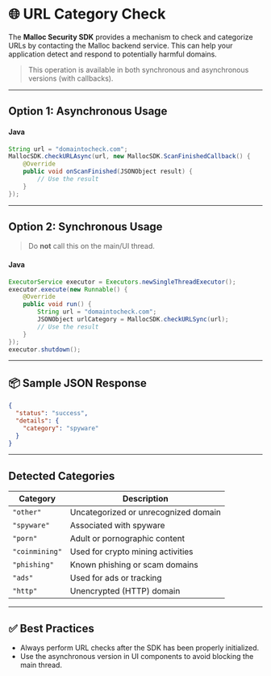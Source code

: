# 🌐 URL Category Check

The **Malloc Security SDK** provides a mechanism to check and categorize URLs by contacting the Malloc backend service. This can help your application detect and respond to potentially harmful domains.

> This operation is available in both synchronous and asynchronous versions (with callbacks).

---

## Option 1: Asynchronous Usage

#### Java
```java
String url = "domaintocheck.com";
MallocSDK.checkURLAsync(url, new MallocSDK.ScanFinishedCallback() {
    @Override
    public void onScanFinished(JSONObject result) {
        // Use the result
    }
});
```

---

## Option 2: Synchronous Usage

> Do **not** call this on the main/UI thread.

#### Java
```java
ExecutorService executor = Executors.newSingleThreadExecutor();
executor.execute(new Runnable() {
    @Override
    public void run() {
        String url = "domaintocheck.com";
        JSONObject urlCategory = MallocSDK.checkURLSync(url);
        // Use the result
    }
});
executor.shutdown();
```

---

## 📦 Sample JSON Response

```json
{
  "status": "success",
  "details": {
    "category": "spyware"
  }
}
```

---

## Detected Categories

| Category      | Description                                |
|---------------|--------------------------------------------|
| `"other"`     | Uncategorized or unrecognized domain       |
| `"spyware"`   | Associated with spyware                    |
| `"porn"`      | Adult or pornographic content              |
| `"coinmining"`| Used for crypto mining activities          |
| `"phishing"`  | Known phishing or scam domains             |
| `"ads"`       | Used for ads or tracking                   |
| `"http"`      | Unencrypted (HTTP) domain                  |

---

## ✅ Best Practices

- Always perform URL checks after the SDK has been properly initialized.
- Use the asynchronous version in UI components to avoid blocking the main thread.
